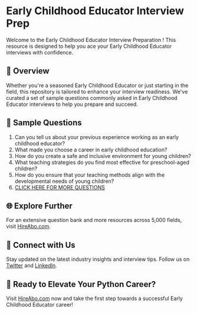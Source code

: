 # Early Childhood Educator Interview Prep

Welcome to the Early Childhood Educator Interview Preparation ! This resource is designed to help you ace your Early Childhood Educator interviews with confidence.

## 🚀 Overview

Whether you're a seasoned Early Childhood Educator or just starting in the field, this repository is tailored to enhance your interview readiness. We've curated a set of sample questions commonly asked in Early Childhood Educator interviews to help you prepare and succeed.

## 📝 Sample Questions

1. Can you tell us about your previous experience working as an early childhood educator?
2. What made you choose a career in early childhood education?
3. How do you create a safe and inclusive environment for young children?
4. What teaching strategies do you find most effective for preschool-aged children?
5. How do you ensure that your teaching methods align with the developmental needs of young children?
6. [CLICK HERE FOR MORE QUESTIONS](https://hireabo.com/job/4_0_25/Early%20Childhood%20Educator)

## 🌐 Explore Further

For an extensive question bank and more resources across 5,000 fields, visit [HireAbo.com](https://www.hireabo.com).

## 📱 Connect with Us

Stay updated on the latest industry insights and interview tips. Follow us on [Twitter](https://twitter.com/hireabo) and [LinkedIn](https://www.linkedin.com/in/hire-abo-3609972a8/).

## 🚀 Ready to Elevate Your Python Career?

Visit [HireAbo.com](https://www.hireabo.com) now and take the first step towards a successful Early Childhood Educator career!